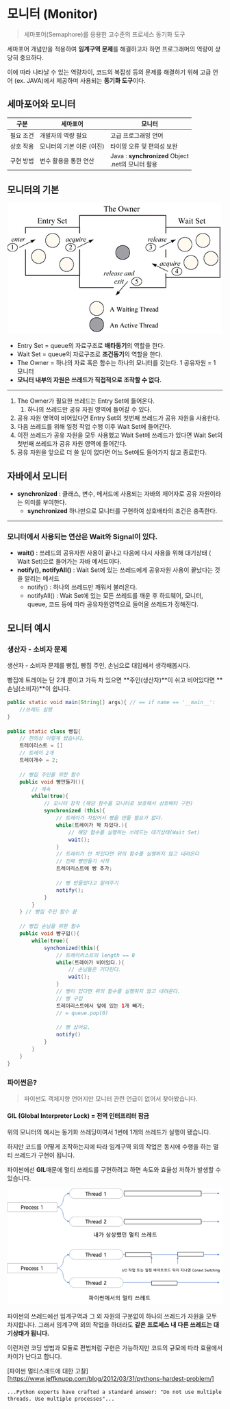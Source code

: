 # 모니터 (Monitor)

> 세마포어(Semaphore)를 응용한 고수준의 프로세스 동기화 도구

세마포어 개념만을 적용하여 **임계구역 문제**를 해결하고자 하면 프로그래머의 역량이 상당히 중요하다.

이에 따라 나타날 수 있는 역량차이, 코드의 복잡성 등의 문제를 해결하기 위해 고급 언어 (ex. JAVA)에서 제공하며 사용되는 **동기화 도구**이다.



## 세마포어와 모니터

| 구분      | 세마포어                  | 모니터                                                |
| --------- | ------------------------- | ----------------------------------------------------- |
| 필요 조건 | 개발자의 역량 필요        | 고급 프로그래밍 언어                                  |
| 상호 작용 | 모니터의 기본 이론 (이진) | 타이밍 오류 및 편의성 보완                            |
| 구현 방법 | 변수 활용을 통한 연산     | Java : **synchronized** Object<br/>.net의 모니터 활용 |



## 모니터의 기본

![img](Monitor.assets/java-monitor.gif)

- Entry Set = queue의 자료구조로 **배타동기**의 역할을 한다.
- Wait Set = queue의 자료구조로 **조건동기**의 역할을 한다.
- The Owner = 하나의 자료 혹은 함수는 하나의 모니터를 갖는다. 1 공유자원 = 1 모니터
- **모니터 내부의 자원은 쓰레드가 직접적으로 조작할 수 없다.**

---

1. The Owner가 필요한 쓰레드는 Entry Set에 들어온다.
   1. 하나의 쓰레드만 공유 자원 영역에 들어갈 수 있다.
2. 공유 자원 영역이 비어있다면 Entry Set의 첫번째 쓰레드가 공유 자원을 사용한다.
3. 다음 쓰레드를 위해 일정 작업 수행 이후 Wait Set에 들어간다.
4. 이전 쓰레드가 공유 자원을 모두 사용했고 Wait Set에 쓰레드가 있다면 Wait Set의 첫번째 쓰레드가 공유 자원 영역에 들어간다.
5. 공유 자원을 앞으로 더 쓸 일이 없다면 어느 Set에도 들어가지 않고 종료한다.



## 자바에서 모니터

- **synchronized** : 클래스, 변수, 메서드에 사용되는 자바의 제어자로 공유 자원이라는 의미를 부여한다.
  - **synchronized** 하나만으로 모니터를 구현하여 상호배타의 조건은 충족한다.

---

### 모니터에서 사용되는 연산은 Wait와 Signal이 있다.

- **wait()** : 쓰레드의 공유자원 사용이 끝나고 다음에 다시 사용을 위해 대기상태 ( Wait Set)으로 들어가는 자바 메서드이다.
- **notify(), notifyAll()** : Wait Set에 있는 쓰레드에게 공유자원 사용이 끝났다는 것을 알리는 메서드
  - notify() : 하나의 쓰레드만 깨워서 불러온다.
  - notifyAll() : Wait Set에 있는 모든 쓰레드를 깨운 후 하드웨어, 모니터, queue, 코드 등에 따라 공유자원영역으로 들어올 쓰레드가 정해진다.



## 모니터 예시

### 생산자 - 소비자 문제

생산자 - 소비자 문제를 빵집, 빵집 주인, 손님으로 대입해서 생각해봅시다.

빵집에 트레이는 단 2개 뿐이고 가득 차 있으면 **주인(생산자)**이 쉬고 비어있다면 **손님(소비자)**이 쉽니다.

```java
public static void main(String[] args){ // == if name == '__main__':
    //쓰레드 실행
}

public static class 빵집{
    // 편의상 이렇게 썼습니다.
    트레이리스트 = []
    // 트레이 2개
    트레이개수 = 2;
    
    // 빵집 주인을 위한 함수
    public void 빵만들기(){
        // 계속
        while(true){
            // 모니터 장착 (해당 함수를 모니터로 보호해서 상호배타 구현)
            synchronized (this){
                // 트레이가 차있어서 빵을 만들 필요가 없다.
                while(트레이가 꽉 차있다.){
                    // 해당 함수를 실행하는 쓰레드는 대기상태(Wait Set) 
                    wait();
                }
                // 트레이가 안 차있다면 위의 함수를 실행하지 않고 내려온다
                // 진짜 빵만들기 시작
                트레이리스트에 빵 추가;
                
                // 빵 만들었다고 알려주기
                notify();
            }
        }
    } // 빵집 주인 함수 끝
    
    // 빵집 손님을 위한 함수
    public void 빵구입(){
        while(true){
            synchonized(this){
                // 트레이리스트의 length == 0
                while(트레이가 비어있다.){
                    // 손님들은 기다린다.
                    wait();
                }
                // 빵이 있다면 위의 함수를 실행하지 않고 내려온다.
                // 빵 구입
                트레이리스트에서 앞에 있는 1개 빼기;
                // = queue.pop(0)
                
                // 빵 샀어요.
                notify()                
            }
        }
    }
}
```



### 파이썬은?

> 파이썬도 객체지향 언어지만 모니터 관련 언급이 없어서 찾아봤습니다.

#### GIL (Global Interpreter Lock) =  전역 인터프리터 잠금

위의 모니터의 예시는 동기화 쓰레딩이여서 1번에 1개의 쓰레드가 실행이 됐습니다.

하지만 코드를 어떻게 조작하는지에 따라 임계구역 외의 작업은 동시에 수행을 하는 멀티 쓰레드가 구현이 됩니다.

파이썬에선 **GIL**때문에 멀티 쓰레드를 구현하려고 하면 속도와 효율성 저하가 발생할 수 있습니다.

![img](Monitor.assets/gil1.png)

파이썬의 쓰레드에선 임계구역과 그 외 자원의 구분없이 하나의 쓰레드가 자원을 모두 차지합니다. 그래서 임계구역 외의 작업을 하더라도 **같은 프로세스 내 다른 쓰레드는 대기상태가 됩니다.**

이런저런 코딩 방법과 모듈로 편법처럼 구현은 가능하지만 코드의 규모에 따라 효율에서 차이가 난다고 합니다.

[파이썬 멀티스레드에 대한 고찰][https://www.jeffknupp.com/blog/2012/03/31/pythons-hardest-problem/]

```text
...Python experts have crafted a standard answer: "Do not use multiple threads. Use multiple processes"...
```
